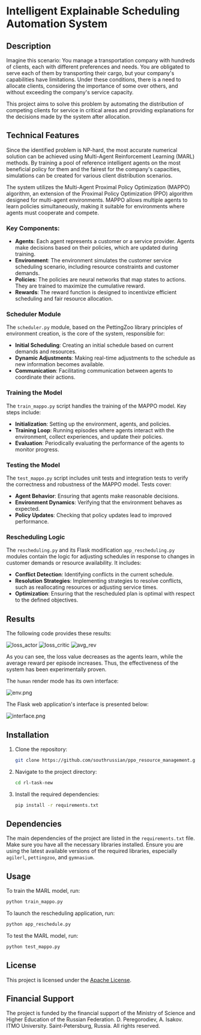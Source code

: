 # Intelligent Explainable Scheduling Automation System

## Description

Imagine this scenario: You manage a transportation company with hundreds of clients, each with different preferences and needs. You are obligated to serve each of them by transporting their cargo, but your company's capabilities have limitations. Under these conditions, there is a need to allocate clients, considering the importance of some over others, and without exceeding the company's service capacity.

This project aims to solve this problem by automating the distribution of competing clients for service in critical areas and providing explanations for the decisions made by the system after allocation.

## Technical Features

Since the identified problem is NP-hard, the most accurate numerical solution can be achieved using Multi-Agent Reinforcement Learning (MARL) methods. By training a pool of reference intelligent agents on the most beneficial policy for them and the fairest for the company's capacities, simulations can be created for various client distribution scenarios.

The system utilizes the Multi-Agent Proximal Policy Optimization (MAPPO) algorithm, an extension of the Proximal Policy Optimization (PPO) algorithm designed for multi-agent environments. MAPPO allows multiple agents to learn policies simultaneously, making it suitable for environments where agents must cooperate and compete.

### Key Components:

- **Agents**: Each agent represents a customer or a service provider. Agents make decisions based on their policies, which are updated during training.
- **Environment**: The environment simulates the customer service scheduling scenario, including resource constraints and customer demands.
- **Policies**: The policies are neural networks that map states to actions. They are trained to maximize the cumulative reward.
- **Rewards**: The reward function is designed to incentivize efficient scheduling and fair resource allocation.

### Scheduler Module

The `scheduler.py` module, based on the PettingZoo library principles of environment creation, is the core of the system, responsible for:

- **Initial Scheduling**: Creating an initial schedule based on current demands and resources.
- **Dynamic Adjustments**: Making real-time adjustments to the schedule as new information becomes available.
- **Communication**: Facilitating communication between agents to coordinate their actions.

### Training the Model

The `train_mappo.py` script handles the training of the MAPPO model. Key steps include:

- **Initialization**: Setting up the environment, agents, and policies.
- **Training Loop**: Running episodes where agents interact with the environment, collect experiences, and update their policies.
- **Evaluation**: Periodically evaluating the performance of the agents to monitor progress.

### Testing the Model

The `test_mappo.py` script includes unit tests and integration tests to verify the correctness and robustness of the MAPPO model. Tests cover:

- **Agent Behavior**: Ensuring that agents make reasonable decisions.
- **Environment Dynamics**: Verifying that the environment behaves as expected.
- **Policy Updates**: Checking that policy updates lead to improved performance.

### Rescheduling Logic

The `rescheduling.py` and its Flask modification `app_rescheduling.py` modules contain the logic for adjusting schedules in response to changes in customer demands or resource availability. It includes:

- **Conflict Detection**: Identifying conflicts in the current schedule.
- **Resolution Strategies**: Implementing strategies to resolve conflicts, such as reallocating resources or adjusting service times.
- **Optimization**: Ensuring that the rescheduled plan is optimal with respect to the defined objectives.

## Results

The following code provides these results:

![loss_actor](assets/loss_actor.svg)
![loss_critic](assets/loss_critic.svg)
![avg_rev](assets/avg_reward.svg)

As you can see, the loss value decreases as the agents learn, while the average reward per episode increases. Thus, the effectiveness of the system has been experimentally proven.

The `human` render mode has its own interface:

![env.png](assets/env.png)

The Flask web application's interface is presented below:

![interface.png](assets/interface.png)

## Installation

1. Clone the repository:
   ```bash
   git clone https://github.com/southrussian/ppo_resource_management.git
   ```
2. Navigate to the project directory:
   ```bash
   cd rl-task-new
   ```
3. Install the required dependencies:
   ```bash
   pip install -r requirements.txt
   ```

## Dependencies

The main dependencies of the project are listed in the `requirements.txt` file. Make sure you have all the necessary libraries installed. Ensure you are using the latest available versions of the required libraries, especially `agilerl`, `pettingzoo`, and `gymnasium`.

## Usage

To train the MARL model, run:
```bash
python train_mappo.py
```

To launch the rescheduling application, run:
```bash
python app_reschedule.py
```

To test the MARL model, run:
```bash
python test_mappo.py
```

## License

This project is licensed under the [Apache License](LICENSE).

## Financial Support

The project is funded by the financial support of the Ministry of Science and Higher Education of the Russian Federation. D. Peregorodiev, A. Isakov. ITMO University. Saint-Petersburg, Russia. All rights reserved.
